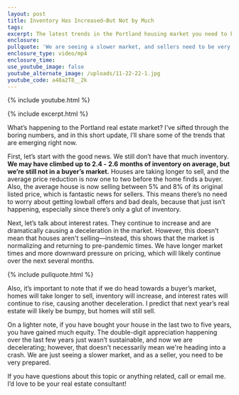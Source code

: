```yaml
---
layout: post
title: Inventory Has Increased—But Not by Much
tags:
excerpt: The latest trends in the Portland housing market you need to know.
enclosure:
pullquote: 'We are seeing a slower market, and sellers need to be very prepared. '
enclosure_type: video/mp4
enclosure_time:
use_youtube_image: false
youtube_alternate_image: /uploads/11-22-22-1.jpg
youtube_code: a48a2T8__2k
---
```

{% include youtube.html %}

{% include excerpt.html %}

What’s happening to the Portland real estate market? I’ve sifted through the boring numbers, and in this short update, I’ll share some of the trends that are emerging right now.

First, let’s start with the good news. We still don’t have that much inventory. **We may have climbed up to 2.4 -**&nbsp;**2\.6**&nbsp;**months of inventory on average, but we’re still not in a buyer’s market.** Houses are taking longer to sell, and the average price reduction is now one to two before the home finds a buyer. Also, the average house is now selling between 5% and 8% of its original listed price, which is fantastic news for sellers. This means there’s no need to worry about getting lowball offers and bad deals, because that just isn’t happening, especially since there’s only a glut of inventory.

Next, let’s talk about interest rates. They continue to increase and are dramatically causing a deceleration in the market. However, this doesn’t mean that houses aren't selling—instead, this shows that the market is normalizing and returning to pre-pandemic times. We have longer market times and more downward pressure on pricing, which will likely continue over the next several months.

{% include pullquote.html %}

Also, it’s important to note that if we do head towards a buyer’s market, homes will take longer to sell, inventory will increase, and interest rates will continue to rise, causing another deceleration. I predict that next year’s real estate will likely be bumpy, but homes will still sell.

On a lighter note, if you have bought your house in the last two to five years, you have gained much equity. The double-digit appreciation happening over the last few years just wasn’t sustainable, and now we are decelerating; however, that doesn't necessarily mean we're heading into a crash. We are just seeing a slower market, and as a seller, you need to be very prepared.

If you have questions about this topic or anything related, call or email me. I’d love to be your real estate consultant\!